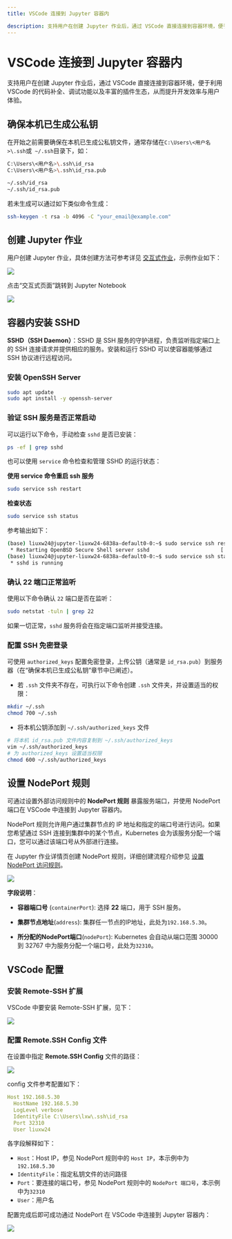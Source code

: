 ```yaml
---
title: VSCode 连接到 Jupyter 容器内

description: 支持用户在创建 Jupyter 作业后，通过 VSCode 直接连接到容器环境，便于利用 VSCode 的代码补全、调试功能以及丰富的插件生态，从而提升开发效率与用户体验。
---
```


# VSCode 连接到 Jupyter 容器内

支持用户在创建 Jupyter 作业后，通过 VSCode 直接连接到容器环境，便于利用 VSCode 的代码补全、调试功能以及丰富的插件生态，从而提升开发效率与用户体验。

## 确保本机已生成公私钥

在开始之前需要确保在本机已生成公私钥文件，通常存储在`C:\Users\<用户名>\.ssh`或` ~/.ssh`目录下，如：

```bash
C:\Users\<用户名>\.ssh\id_rsa
C:\Users\<用户名>\.ssh\id_rsa.pub

~/.ssh/id_rsa
~/.ssh/id_rsa.pub
```

若未生成可以通过如下类似命令生成：

```bash
ssh-keygen -t rsa -b 4096 -C "your_email@example.com"
```



## 创建 Jupyter 作业

用户创建 Jupyter 作业，具体创建方法可参考详见 [交互式作业](../quick-start/interactive.md)，示例作业如下：

![](./img/vscode-ssh/job.png)

点击“交互式页面”跳转到 Jupyter Notebook 

![](./img/vscode-ssh/jupyter.png)



## 容器内安装 SSHD

**SSHD（SSH Daemon）**：SSHD 是 SSH 服务的守护进程，负责监听指定端口上的 SSH 连接请求并提供相应的服务。安装和运行 SSHD 可以使容器能够通过 SSH 协议进行远程访问。

### **安装 OpenSSH Server**

```bash
sudo apt update
sudo apt install -y openssh-server
```

### 验证 SSH 服务是否正常启动

可以运行以下命令，手动检查 `sshd` 是否已安装：

```bash
ps -ef | grep sshd
```

也可以使用 `service` 命令检查和管理 SSHD 的运行状态：

**使用 service 命令重启 ssh 服务**

```bash
sudo service ssh restart
```

**检查状态**

```bash
sudo service ssh status
```

参考输出如下：

```bash
(base) liuxw24@jupyter-liuxw24-6838a-default0-0:~$ sudo service ssh restart
 * Restarting OpenBSD Secure Shell server sshd                       [ OK ] 
(base) liuxw24@jupyter-liuxw24-6838a-default0-0:~$ sudo service ssh status
 * sshd is running
```

### 确认 22 端口正常监听

使用以下命令确认 `22` 端口是否在监听：

```bash
sudo netstat -tuln | grep 22
```

如果一切正常，`sshd` 服务将会在指定端口监听并接受连接。

### 配置 SSH 免密登录

可使用 `authorized_keys` 配置免密登录，上传公钥（通常是 `id_rsa.pub`）到服务器（在“确保本机已生成公私钥”章节中已阐述）。

- 若 `.ssh` 文件夹不存在，可执行以下命令创建 `.ssh` 文件夹，并设置适当的权限：

```bash
mkdir ~/.ssh
chmod 700 ~/.ssh
```

- 将本机公钥添加到 `~/.ssh/authorized_keys` 文件

```bash
# 将本机 id_rsa.pub 文件内容复制到 ~/.ssh/authorized_keys
vim ~/.ssh/authorized_keys
# 为 authorized_keys 设置适当权限
chmod 600 ~/.ssh/authorized_keys
```



## 设置 NodePort 规则

可通过设置外部访问规则中的 **NodePort 规则** 暴露服务端口，并使用 NodePort 端口在 VSCode 中连接到 Jupyter 容器内。

NodePort 规则允许用户通过集群节点的 IP 地址和指定的端口号进行访问。如果您希望通过 SSH 连接到集群中的某个节点，Kubernetes 会为该服务分配一个端口，您可以通过该端口号从外部进行连接。

在 Jupyter 作业详情页创建 NodePort 规则，详细创建流程介绍参见 [设置 NodePort 访问规则](../toolbox/external-access/nodeport-rule.md)。

![](./img/vscode-ssh/nodeport.png)

**字段说明**：

- **容器端口号** (`containerPort`): 选择 **22** 端口，用于 SSH 服务。

- **集群节点地址**(`address`): 集群任一节点的IP地址，此处为`192.168.5.30`。

- **所分配的NodePort端口**(`nodePort`): Kubernetes 会自动从端口范围 30000 到 32767 中为服务分配一个端口号，此处为`32310`。

  

## VSCode 配置

### 安装 Remote-SSH 扩展

VSCode 中要安装 Remote-SSH 扩展，见下：

![](./img/vscode-ssh/remote-ssh.png)

### 配置 **Remote.SSH Config** 文件

在设置中指定 **Remote.SSH Config** 文件的路径：

![](./img/vscode-ssh/setting.png)

config 文件参考配置如下：

```yaml
Host 192.168.5.30
  HostName 192.168.5.30
  LogLevel verbose
  IdentityFile C:\Users\lxw\.ssh\id_rsa
  Port 32310
  User liuxw24
```

各字段解释如下：

- `Host`：Host IP，参见 NodePort 规则中的 `Host IP`，本示例中为`192.168.5.30`
- `IdentityFile`：指定私钥文件的访问路径
- `Port`：要连接的端口号，参见 NodePort 规则中的 `NodePort 端口号`，本示例中为`32310`
- `User`：用户名

配置完成后即可成功通过 NodePort 在 VSCode 中连接到 Jupyter 容器内：

![](./img/vscode-ssh/connected.png)
